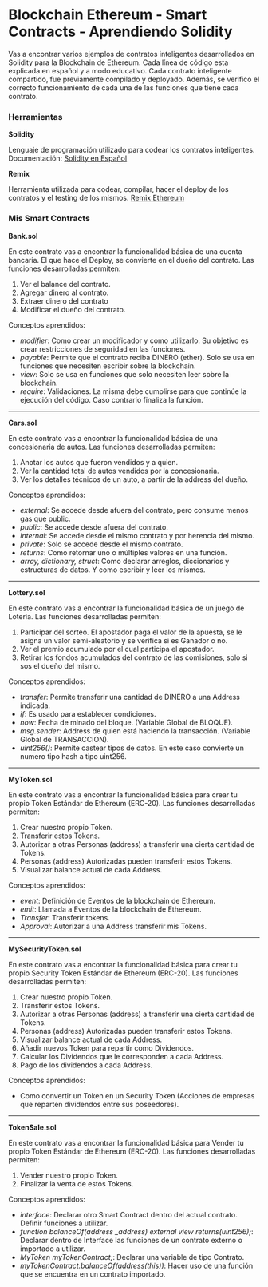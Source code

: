 # Blockchain Ethereum - Smart Contracts - Aprendiendo Solidity
Vas a encontrar varios ejemplos de contratos inteligentes desarrollados en Solidity para la Blockchain de Ethereum. Cada línea de código esta explicada en español y a modo educativo. Cada contrato inteligente compartido, fue previamente compilado y deployado. Además, se verifico el correcto funcionamiento de cada una de las funciones que tiene cada contrato.

### Herramientas
**Solidity**

Lenguaje de programación utilizado para codear los contratos inteligentes. Documentación: [Solidity en Español](https://solidity-es.readthedocs.io/es/latest/)

**Remix**

Herramienta utilizada para codear, compilar, hacer el deploy de los contratos y el testing de los mismos. [Remix Ethereum](https://remix.ethereum.org/)



### Mis Smart Contracts
**Bank.sol**

En este contrato vas a encontrar la funcionalidad básica de una cuenta bancaria. El que hace el Deploy, se convierte en el dueño del contrato.
Las funciones desarrolladas permiten:
1) Ver el balance del contrato.
2) Agregar dinero al contrato.
3) Extraer dinero del contrato
4) Modificar el dueño del contrato.

Conceptos aprendidos:
- *modifier*: Como crear un modificador y como utilizarlo. Su objetivo es crear restricciones de seguridad en las funciones.
- *payable*: Permite que el contrato reciba DINERO (ether). Solo se usa en funciones que necesiten escribir sobre la blockchain.
- *view*: Solo se usa en funciones que solo necesiten leer sobre la blockchain.
- *require*: Validaciones. La misma debe cumplirse para que continúe la ejecución del código. Caso contrario finaliza la función.

------------------------------------
**Cars.sol**

En este contrato vas a encontrar la funcionalidad básica de una concesionaria de autos.
Las funciones desarrolladas permiten:
1) Anotar los autos que fueron vendidos y a quien.
2) Ver la cantidad total de autos vendidos por la concesionaria.
3) Ver los detalles técnicos de un auto, a partir de la address del dueño.

Conceptos aprendidos:
- *external*: Se accede desde afuera del contrato, pero consume menos gas que public.
- *public*: Se accede desde afuera del contrato.
- *internal*: Se accede desde el mismo contrato y por herencia del mismo.
- *private*: Solo se accede desde el mismo contrato.
- *returns*: Como retornar uno o múltiples valores en una función.
- *array, dictionary, struct*: Como declarar arreglos, diccionarios y estructuras de datos. Y como escribir y leer los mismos.

------------------------------------
**Lottery.sol**

En este contrato vas a encontrar la funcionalidad básica de un juego de Lotería. 
Las funciones desarrolladas permiten:
1) Participar del sorteo. El apostador paga el valor de la apuesta, se le asigna un valor semi-aleatorio y se verifica si es Ganador o no.
2) Ver el premio acumulado por el cual participa el apostador.
3) Retirar los fondos acumulados del contrato de las comisiones, solo si sos el dueño del mismo.

Conceptos aprendidos:
- *transfer*: Permite transferir una cantidad de DINERO a una Address indicada.
- *if*: Es usado para establecer condiciones.
- *now*: Fecha de minado del bloque. (Variable Global de BLOQUE).
- *msg.sender*: Address de quien está haciendo la transacción. (Variable Global de TRANSACCION).
- *uint256()*: Permite castear tipos de datos. En este caso convierte un numero tipo hash a tipo uint256.

------------------------------------
**MyToken.sol**

En este contrato vas a encontrar la funcionalidad básica para crear tu propio Token Estándar de Ethereum (ERC-20). 
Las funciones desarrolladas permiten:
1) Crear nuestro propio Token.
2) Transferir estos Tokens.
3) Autorizar a otras Personas (address) a transferir una cierta cantidad de Tokens.
4) Personas (address) Autorizadas pueden transferir estos Tokens.
5) Visualizar balance actual de cada Address.

Conceptos aprendidos:
- *event*: Definición de Eventos de la blockchain de Ethereum.
- *emit*: Llamada a Eventos de la blockchain de Ethereum.
- *Transfer*: Transferir tokens.
- *Approval*: Autorizar a una Address transferir mis Tokens.

------------------------------------
**MySecurityToken.sol**

En este contrato vas a encontrar la funcionalidad básica para crear tu propio Security Token Estándar de Ethereum (ERC-20). 
Las funciones desarrolladas permiten:
1) Crear nuestro propio Token.
2) Transferir estos Tokens.
3) Autorizar a otras Personas (address) a transferir una cierta cantidad de Tokens.
4) Personas (address) Autorizadas pueden transferir estos Tokens.
5) Visualizar balance actual de cada Address.
6) Añadir nuevos Token para repartir como Dividendos.
7) Calcular los Dividendos que le corresponden a cada Address.
8) Pago de los dividendos a cada Address.

Conceptos aprendidos:
- Como convertir un Token en un Security Token (Acciones de empresas que reparten dividendos entre sus poseedores).

------------------------------------
**TokenSale.sol**

En este contrato vas a encontrar la funcionalidad básica para Vender tu propio Token Estándar de Ethereum (ERC-20). 
Las funciones desarrolladas permiten:
1) Vender nuestro propio Token.
2) Finalizar la venta de estos Tokens.

Conceptos aprendidos:
- *interface*: Declarar otro Smart Contract dentro del actual contrato. Definir funciones a utilizar.
- *function balanceOf(address _address) external view returns(uint256);*: Declarar dentro de Interface las funciones de un contrato externo o importado a utilizar.
- *MyToken myTokenContract;*: Declarar una variable de tipo Contrato.
- *myTokenContract.balanceOf(address(this))*: Hacer uso de una función que se encuentra en un contrato importado.

